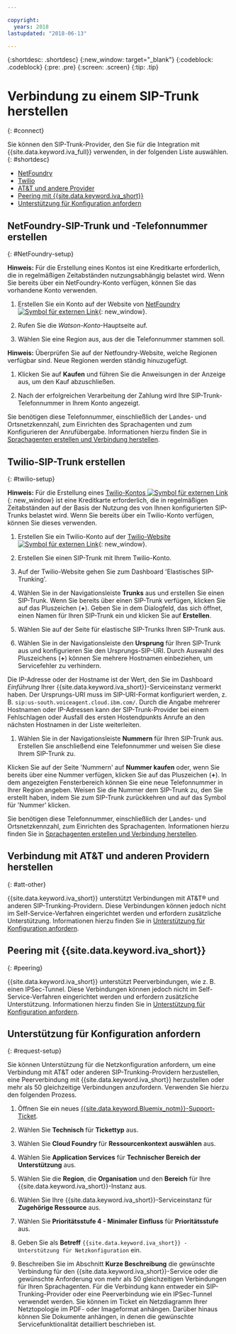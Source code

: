 ```yaml
---

copyright:
  years: 2018
lastupdated: "2018-06-13"

---
```


{:shortdesc: .shortdesc}
{:new_window: target="_blank"}
{:codeblock: .codeblock}
{:pre: .pre}
{:screen: .screen}
{:tip: .tip}


# Verbindung zu einem SIP-Trunk herstellen
{: #connect}

Sie können den SIP-Trunk-Provider, den Sie für die Integration mit {{site.data.keyword.iva_full}} verwenden, in der folgenden Liste auswählen.
{: #shortdesc}

* [NetFoundry](#NetFoundry-setup)
* [Twilio](#twilio-setup)
* [AT&T und andere Provider](#att-other)
* [Peering mit {{site.data.keyword.iva_short}}](#peering)
* [Unterstützung für Konfiguration anfordern](#request-setup)

## NetFoundry-SIP-Trunk und -Telefonnummer erstellen
{: #NetFoundry-setup}

**Hinweis:** Für die Erstellung eines Kontos ist eine Kreditkarte erforderlich, die in regelmäßigen Zeitabständen nutzungsabhängig belastet wird. Wenn Sie bereits über ein NetFoundry-Konto verfügen, können Sie das vorhandene Konto verwenden.

1. Erstellen Sie ein Konto auf der Website von [NetFoundry![Symbol für externen Link](../../icons/launch-glyph.svg "Symbol für externen Link")](https://watson.netfoundry.io/watson-login){: new_window}.

1. Rufen Sie die _Watson-Konto_-Hauptseite auf.

1. Wählen Sie eine Region aus, aus der die Telefonnummer stammen soll.

  **Hinweis:** Überprüfen Sie auf der Netfoundry-Website, welche Regionen verfügbar sind. Neue Regionen werden ständig hinuzugefügt.

1. Klicken Sie auf **Kaufen** und führen Sie die Anweisungen in der Anzeige aus, um den Kauf abzuschließen.

1. Nach der erfolgreichen Verarbeitung der Zahlung wird Ihre SIP-Trunk-Telefonnummer in Ihrem Konto angezeigt.

Sie benötigen diese Telefonnummer, einschließlich der Landes- und Ortsnetzkennzahl, zum Einrichten des Sprachagenten und zum Konfigurieren der Anrufübergabe. Informationen hierzu finden Sie in [Sprachagenten erstellen und Verbindung herstellen](getting-started.html#step3).


## Twilio-SIP-Trunk erstellen
{: #twilio-setup}

**Hinweis:** Für die Erstellung eines [Twilio-Kontos ![Symbol für externen Link](../../icons/launch-glyph.svg "Symbol für externen Link")](https://www.twilio.com/try-twilio){: new_window} ist eine Kreditkarte erforderlich, die in regelmäßigen Zeitabständen auf der Basis der Nutzung des von Ihnen konfigurierten SIP-Trunks belastet wird. Wenn Sie bereits über ein Twilio-Konto verfügen, können Sie dieses verwenden.

  1. Erstellen Sie ein Twilio-Konto auf der [Twilio-Website ![Symbol für externen Link](../../icons/launch-glyph.svg "Symbol für externen Link")](https://www.twilio.com/try-twilio){: new_window}.

  1. Erstellen Sie einen SIP-Trunk mit Ihrem Twilio-Konto.

  1. Auf der Twilio-Website gehen Sie zum Dashboard 'Elastisches SIP-Trunking'.

  1. Wählen Sie in der Navigationsleiste **Trunks** aus und erstellen Sie einen SIP-Trunk. Wenn Sie bereits über einen SIP-Trunk verfügen, klicken Sie auf das Pluszeichen (**+**). Geben Sie in dem Dialogfeld, das sich öffnet, einen Namen für Ihren SIP-Trunk ein und klicken Sie auf **Erstellen**.

  1. Wählen Sie auf der Seite für elastische SIP-Trunks Ihren SIP-Trunk aus.

  1. Wählen Sie in der Navigationsleiste den **Ursprung** für Ihren SIP-Trunk aus und konfigurieren Sie den Ursprungs-SIP-URI. Durch Auswahl des Pluszeichens (**+**) können Sie mehrere Hostnamen einbeziehen, um Servicefehler zu verhindern.

  Die IP-Adresse oder der Hostname ist der Wert, den Sie im Dashboard _Einführung_ Ihrer {{site.data.keyword.iva_short}}-Serviceinstanz vermerkt haben. Der Ursprungs-URI muss im SIP-URI-Format konfiguriert werden, z. B. `sip:us-south.voiceagent.cloud.ibm.com/`. Durch die Angabe mehrerer Hostnamen oder IP-Adressen kann der SIP-Trunk-Provider bei einem Fehlschlagen oder Ausfall des ersten Hostendpunkts Anrufe an den nächsten Hostnamen in der Liste weiterleiten.

  1. Wählen Sie in der Navigationsleiste **Nummern** für Ihren SIP-Trunk aus. Erstellen Sie anschließend eine Telefonnummer und weisen Sie diese Ihrem SIP-Trunk zu.

  Klicken Sie auf der Seite 'Nummern' auf **Nummer kaufen** oder, wenn Sie bereits über eine Nummer verfügen, klicken Sie auf das Pluszeichen (**+**). In dem angezeigten Fensterbereich können Sie eine neue Telefonnummer in Ihrer Region angeben. Weisen Sie die Nummer dem SIP-Trunk zu, den Sie erstellt haben, indem Sie zum SIP-Trunk zurückkehren und auf das Symbol für 'Nummer' klicken.

  Sie benötigen diese Telefonnummer, einschließlich der Landes- und Ortsnetzkennzahl, zum Einrichten des Sprachagenten. Informationen hierzu finden Sie in [Sprachagenten erstellen und Verbindung herstellen](getting-started.html#step3).


## Verbindung mit AT&T und anderen Providern herstellen
{: #att-other}

{{site.data.keyword.iva_short}} unterstützt Verbindungen mit AT&T&reg; und anderen SIP-Trunking-Providern. Diese Verbindungen können jedoch nicht im Self-Service-Verfahren eingerichtet werden und erfordern zusätzliche Unterstützung. Informationen hierzu finden Sie in [Unterstützung für Konfiguration anfordern](#request-setup).

## Peering mit {{site.data.keyword.iva_short}}
{: #peering}

{{site.data.keyword.iva_short}} unterstützt Peerverbindungen, wie z. B. einen IPSec-Tunnel. Diese Verbindungen können jedoch nicht im Self-Service-Verfahren eingerichtet werden und erfordern zusätzliche Unterstützung. Informationen hierzu finden Sie in [Unterstützung für Konfiguration anfordern](#request-setup).

## Unterstützung für Konfiguration anfordern
{: #request-setup}

Sie können Unterstützung für die Netzkonfiguration anfordern, um eine Verbindung mit AT&T oder anderen SIP-Trunking-Providern herzustellen, eine Peerverbindung mit {{site.data.keyword.iva_short}} herzustellen oder mehr als 50 gleichzeitige Verbindungen anzufordern. Verwenden Sie hierzu den folgenden Prozess.

1. Öffnen Sie ein neues [{{site.data.keyword.Bluemix_notm}}-Support-Ticket](https://console.bluemix.net/unifiedsupport/tickets/add).

1. Wählen Sie **Technisch** für **Tickettyp** aus.

1. Wählen Sie **Cloud Foundry** für **Ressourcenkontext auswählen** aus.

1. Wählen Sie **Application Services** für **Technischer Bereich der Unterstützung** aus.

1. Wählen Sie die **Region**, die **Organisation** und den **Bereich** für Ihre {{site.data.keyword.iva_short}}-Instanz aus.

1. Wählen Sie Ihre {{site.data.keyword.iva_short}}-Serviceinstanz für **Zugehörige Ressource** aus.

1. Wählen Sie **Prioritätsstufe 4 - Minimaler Einfluss** für **Prioritätsstufe** aus.

1. Geben Sie als **Betreff** `{{site.data.keyword.iva_short}} - Unterstützung für Netzkonfiguration` ein.

1. Beschreiben Sie im Abschnitt **Kurze Beschreibung** die gewünschte Verbindung für den {{site.data.keyword.iva_short}}-Service oder die gewünschte Anforderung von mehr als 50 gleichzeitigen Verbindungen für Ihren Sprachagenten. Für die Verbindung kann entweder ein SIP-Trunking-Provider oder eine Peerverbindung wie ein IPSec-Tunnel verwendet werden. Sie können im Ticket ein Netzdiagramm Ihrer Netztopologie im PDF- oder Imageformat anhängen. Darüber hinaus können Sie Dokumente anhängen, in denen die gewünschte Servicefunktionalität detailliert beschrieben ist.
